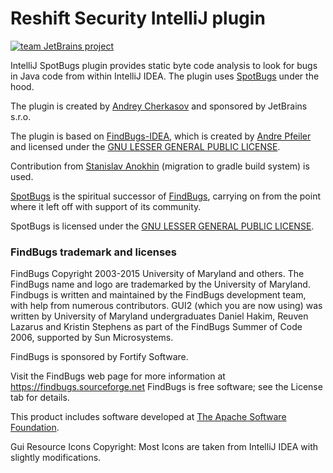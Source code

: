 # Reshift Security IntelliJ plugin

[![team JetBrains project](https://jb.gg/badges/team.svg)](https://confluence.jetbrains.com/display/ALL/JetBrains+on+GitHub)

IntelliJ SpotBugs plugin provides static byte code analysis to look for bugs in Java code from within IntelliJ IDEA.
The plugin uses [SpotBugs](https://spotbugs.github.io/) under the hood.

The plugin is created by [Andrey Cherkasov](jqy@protonmail.com) and sponsored by JetBrains s.r.o.

The plugin is based on [FindBugs-IDEA](https://github.com/andrepdo/findbugs-idea), which is created by [Andre Pfeiler](mailto:andrepdo@dev.java.net) and licensed under the [GNU LESSER GENERAL PUBLIC LICENSE](https://www.gnu.org/licenses/old-licenses/lgpl-2.1.en.html).

Contribution from [Stanislav Anokhin](staslock@gmail.com) (migration to gradle build system) is used.

[SpotBugs](https://spotbugs.github.io/) is the spiritual successor of [FindBugs](https://github.com/findbugsproject/findbugs), carrying on from the point where it left off with support of its community.

SpotBugs is licensed under the [GNU LESSER GENERAL PUBLIC LICENSE](https://www.gnu.org/licenses/old-licenses/lgpl-2.1.en.html).

### FindBugs trademark and licenses

FindBugs Copyright  2003-2015 University of Maryland and others. 
The FindBugs name and logo are trademarked by the University of Maryland.
Findbugs is written and maintained by the FindBugs development team, 
with help from numerous contributors. GUI2 (which you are now using) 
was written by University of Maryland undergraduates Daniel Hakim, 
Reuven Lazarus and Kristin Stephens as part of the FindBugs Summer of Code 2006, 
supported by Sun Microsystems.

FindBugs is sponsored by Fortify Software.

Visit the FindBugs web page for more information at https://findbugs.sourceforge.net
FindBugs is free software; see the License tab for details.

This product includes software developed at
[The Apache Software Foundation](https://www.apache.org/).

Gui Resource Icons Copyright:
Most Icons are taken from IntelliJ IDEA with slightly modifications.
